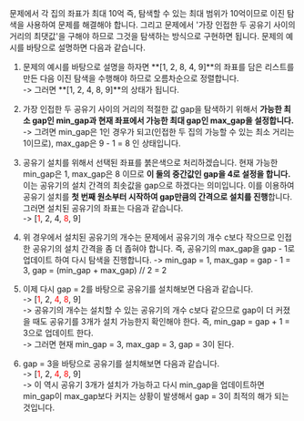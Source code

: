 문제에서 각 집의 좌표가 최대 10억 즉, 탐색할 수 있는 최대 범위가 10억이므로 이진 탐색을 사용하여 문제를 해결해야 합니다.
그리고 문제에서 '가장 인접한 두 공유기 사이의 거리의 최댓값'을 구해야 하므로 그것을 탐색하는 방식으로 구현하면 됩니다.
문제의 예시를 바탕으로 설명하면 다음과 같습니다.

1. 문제의 예시를 바탕으로 설명을 하자면 **[1, 2, 8, 4, 9]**의 좌표를 담은 리스트를 만든 다음 이진 탐색을 수행해야 하므로 오름차순으로 정렬합니다.  
   -> 그러면 **[1, 2, 4, 8, 9]**의 상태가 됩니다.

2. 가장 인접한 두 공유기 사이의 거리의 적절한 값 gap을 탐색하기 위해서 **가능한 최소 gap인 min_gap과 현재 좌표에서 가능한 최대 gap인 max_gap을 설정합니다.**  
   -> 그려면 min_gap은 1인 경우가 되고(인접한 두 집의 가능할 수 있는 최소 거리는 1이므로), max_gap은 9 - 1 = 8 인 상태입니다.

3. 공유기 설치를 위해서 선택된 좌표를 붉은색으로 처리하겠습니다. 현재 가능한 min_gap은 1, max_gap은 8 이므로 **이 둘의 중간값인 gap을 4로 설정을 합니다.**
   이는 공유기의 설치 간격의 최솟값을 gap으로 하겠다는 의미입니다. 이를 이용하여 공유기 설치를 **첫 번째 원소부터 시작하여 gap만큼의 간격으로 설치를 진행**합니다. 그러면 설치된 공유기의 좌표는 다음과 같습니다.  
   -> [<span style="color:red">1</span>, 2, 4, <span style="color:red">8</span>, 9]

4. 위 경우에서 설치된 공유기의 개수는 문제에서 공유기의 개수 c보다 작으므로 인접한 공유기의 설치 간격을 좀 더 좁혀야 합니다. 즉, 공유기의 max_gap을 gap - 1로 업데이트 하여 다시 탐색을 진행합니다.
   -> min_gap = 1, max_gap = gap - 1 = 3, gap = (min_gap + max_gap) // 2 = 2

5. 이제 다시 gap = 2를 바탕으로 공유기를 설치해보면 다음과 같습니다.  
   -> [<span style="color:red">1</span>, 2, <span style="color:red">4</span>, <span style="color:red">8</span>, 9]  
   -> 공유기의 개수는 설치할 수 있는 공유기의 개수 c보다 같으므로 gap이 더 커졌을 때도 공유기를 3개가 설치 가능한지 확인해야 한다. 즉, min_gap = gap + 1 = 3으로 업데이트 한다.  
   -> 그러면 현재 min_gap = 3, max_gap = 3, gap = 3이 된다.

6. gap = 3을 바탕으로 공유기를 설치해보면 다음과 같습니다.  
   -> [<span style="color:red">1</span>, 2, <span style="color:red">4</span>, <span style="color:red">8</span>, 9]  
   -> 이 역시 공유기 3개가 설치가 가능하고 다시 min_gap을 업데이트하면 min_gap이 max_gap보다 커지는 상황이 발생해서 gap = 3이 최적의 해가 되는 것입니다.
